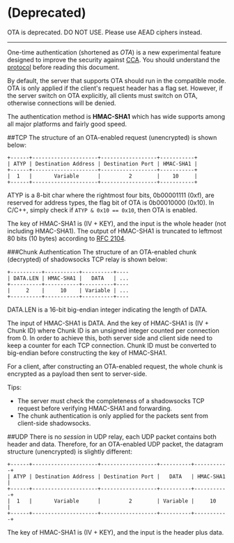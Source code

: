 # (Deprecated)


OTA is deprecated. DO NOT USE. Please use AEAD ciphers instead.


---

One-time authentication (shortened as _OTA_) is a new experimental feature designed to improve the security against [CCA](https://en.wikipedia.org/wiki/Chosen-ciphertext_attack). You should understand the [protocol](protocol.html) before reading this document.

By default, the server that supports OTA should run in the compatible mode. OTA is only applied if the client's request header has a flag set. However, if the server switch on OTA explicitly, all clients must switch on OTA, otherwise connections will be denied.

The authentication method is **HMAC-SHA1** which has wide supports among all major platforms and fairly good speed.

##TCP
The structure of an OTA-enabled request (unencrypted) is shown below:

```
+------+---------------------+------------------+-----------+
| ATYP | Destination Address | Destination Port | HMAC-SHA1 |
+------+---------------------+------------------+-----------+
|  1   |       Variable      |         2        |    10     |
+------+---------------------+------------------+-----------+
```

ATYP is a 8-bit char where the rightmost four bits, 0b00001111 (0xf), are reserved for address types, the flag bit of OTA is 0b00010000 (0x10). In C/C++, simply check if `ATYP & 0x10 == 0x10`, then OTA is enabled.

The key of HMAC-SHA1 is (IV + KEY), and the input is the whole header (not including HMAC-SHA1). The output of HMAC-SHA1 is truncated to leftmost 80 bits (10 bytes) according to [RFC 2104](https://tools.ietf.org/html/rfc2104#page-5).

###Chunk Authentication
The structure of an OTA-enabled chunk (decrypted) of shadowsocks TCP relay is shown below:

```
+----------+-----------+----------+----
| DATA.LEN | HMAC-SHA1 |   DATA   | ...
+----------+-----------+----------+----
|     2    |     10    | Variable | ...
+----------+-----------+----------+----
```

DATA.LEN is a 16-bit big-endian integer indicating the length of DATA.

The input of HMAC-SHA1 is DATA. And the key of HMAC-SHA1 is (IV + Chunk ID) where Chunk ID is an unsigned integer counted per connection from 0. In order to achieve this, both server side and client side need to keep a counter for each TCP connection. Chunk ID must be converted to big-endian before constructing the key of HMAC-SHA1.

For a client, after constructing an OTA-enabled request, the whole chunk is encrypted as a payload then sent to server-side.

Tips:

- The server must check the completeness of a shadowsocks TCP request before verifying HMAC-SHA1 and forwarding.
- The chunk authentication is only applied for the packets sent from client-side shadowsocks.

##UDP
There is no _session_ in UDP relay, each UDP packet contains both header and data. Therefore, for an OTA-enabled UDP packet, the datagram structure (unencrypted) is slightly different:

```
+------+---------------------+------------------+----------+-----------+
| ATYP | Destination Address | Destination Port |   DATA   | HMAC-SHA1 |
+------+---------------------+------------------+----------+-----------+
|  1   |       Variable      |         2        | Variable |     10    |
+------+---------------------+------------------+----------+-----------+
```

The key of HMAC-SHA1 is (IV + KEY), and the input is the header plus data.
